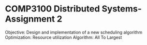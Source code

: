 
# COMP3100 Distributed Systems- Assignment 2
Objective: Design and implementation of a new scheduling algorithm
Optimization: Resource utilization
Algorithm: All To Largest

